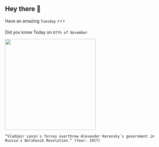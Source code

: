 ## Hey there 👋
Have an amazing `Tuesday` ⚡⚡⚡

Did you know Today on `07th of November`
 
 [<img src="https://upload.wikimedia.org/wikipedia/commons/b/b4/After_the_capture_of_the_Winter_Palace_26_October_1917.jpg" width="300" />](https://en.wikipedia.org/wiki/October_Revolution) 
 ```
“Vladimir Lenin`s forces overthrew Alexander Kerensky`s government in Russia`s Bolshevik Revolution.” (Year: 1917)
```
